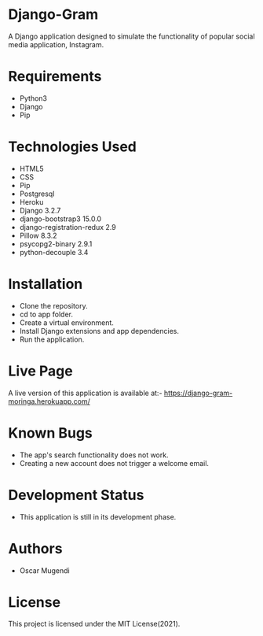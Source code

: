 # Django-Gram
A Django application designed to simulate the functionality of popular social media application, Instagram.

# Requirements
- Python3
- Django
- Pip

# Technologies Used
- HTML5
- CSS
- Pip
- Postgresql
- Heroku
- Django 3.2.7
- django-bootstrap3 15.0.0
- django-registration-redux 2.9
- Pillow 8.3.2
- psycopg2-binary 2.9.1
- python-decouple 3.4

# Installation
- Clone the repository.
- cd to app folder.
- Create a virtual environment.
- Install Django extensions and app dependencies.
- Run the application.

# Live Page
A live version of this application is available at:- https://django-gram-moringa.herokuapp.com/

# Known Bugs
- The app's search functionality does not work.
- Creating a new account does not trigger a welcome email.

# Development Status
- This application is still in its development phase.

# Authors
- Oscar Mugendi

# License
This project is licensed under the MIT License(2021).